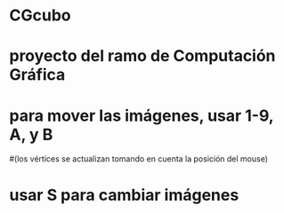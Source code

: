 # CGcubo
# proyecto del ramo de Computación Gráfica
# para mover las imágenes, usar 1-9, A, y B
#(los vértices se actualizan tomando en cuenta la posición del mouse)
# usar S para cambiar imágenes
